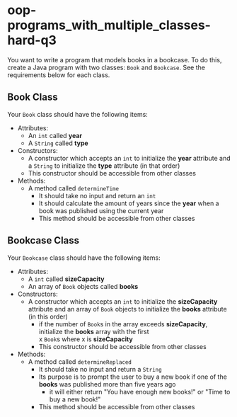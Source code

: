# oop-programs_with_multiple_classes-hard-q3

You want to write a program that models books in a bookcase. To do this, create a Java program with two
classes: `Book` and `Bookcase`. See the requirements below for each class.

## Book Class

Your `Book` class should have the following items:

- Attributes:
    - An `int` called **year**
    - A `String` called **type**
- Constructors:
    - A constructor which accepts an `int` to initialize the **year** attribute and a `String` to
      initialize the **type** attribute (in that order)
    - This constructor should be accessible from other classes
- Methods:
    - A method called `determineTime`
        - It should take no input and return an `int`
        - It should calculate the amount of years since the **year** when a book was published using the current year
        - This method should be accessible from other classes

## Bookcase Class

Your `Bookcase` class should have the following items:

- Attributes:
    - A `int` called **sizeCapacity**
    - An array of `Book` objects called **books**
- Constructors:
    - A constructor which accepts an `int` to initialize the **sizeCapacity** attribute and an array of `Book` objects to
      initialize the **books** attribute (in this order)
        - if the number of `Book`s in the array exceeds **sizeCapacity**, initialize the **books** array with the first  
          x `Book`s where x is **sizeCapacity**
        - This constructor should be accessible from other classes
- Methods:
    - A method called `determineReplaced`
        - It should take no input and return a `String`
        - Its purpose is to prompt the user to buy a new book if one of the **books** was published more than five years
          ago
          - it will either return "You have enough new books!" or "Time to buy a new book!"
        - This method should be accessible from other classes
    